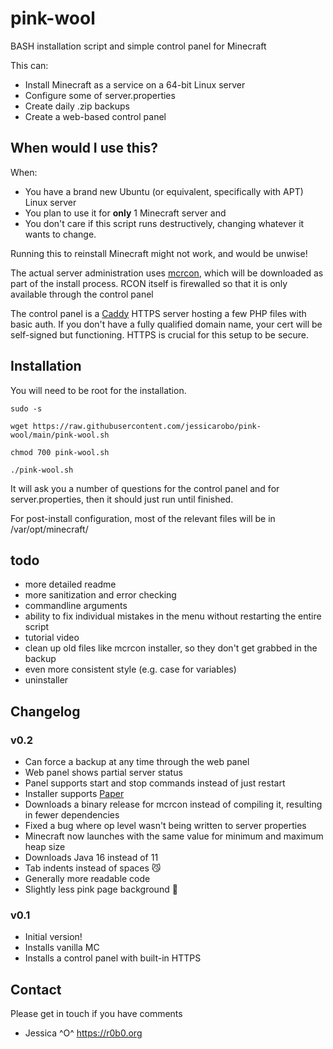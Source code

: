 # pink-wool
BASH installation script and simple control panel for Minecraft

This can:
- Install Minecraft as a service on a 64-bit Linux server
- Configure some of server.properties
- Create daily .zip backups
- Create a web-based control panel

## When would I use this?
When:
- You have a brand new Ubuntu (or equivalent, specifically with APT) Linux server 
- You plan to use it for **only** 1 Minecraft server and 
- You don't care if this script runs destructively, changing whatever it wants to change. 

Running this to reinstall Minecraft might not work, and would be unwise!

The actual server administration uses [mcrcon](https://github.com/Tiiffi/mcrcon), which will be downloaded as part of the install process. RCON itself is firewalled so that it is only available through the control panel

The control panel is a [Caddy](https://caddyserver.com) HTTPS server hosting a few PHP files with basic auth. If you don't have a fully qualified domain name, your cert will be self-signed but functioning. HTTPS is crucial for this setup to be secure.

## Installation

You will need to be root for the installation.

`sudo -s`

`wget https://raw.githubusercontent.com/jessicarobo/pink-wool/main/pink-wool.sh`

`chmod 700 pink-wool.sh`

`./pink-wool.sh`

It will ask you a number of questions for the control panel and for server.properties, then it should just run until finished.

For post-install configuration, most of the relevant files will be in /var/opt/minecraft/

## todo

- more detailed readme
- more sanitization and error checking
- commandline arguments
- ability to fix individual mistakes in the menu without restarting the entire script
- tutorial video
- clean up old files like mcrcon installer, so they don't get grabbed in the backup
- even more consistent style (e.g. case for variables)
- uninstaller

## Changelog

### v0.2
- Can force a backup at any time through the web panel
- Web panel shows partial server status
- Panel supports start and stop commands instead of just restart
- Installer supports [Paper](https://papermc.io)
- Downloads a binary release for mcrcon instead of compiling it, resulting in fewer dependencies
- Fixed a bug where op level wasn't being written to server properties
- Minecraft now launches with the same value for minimum and maximum heap size
- Downloads Java 16 instead of 11
- Tab indents instead of spaces 😼
- Generally more readable code
- Slightly less pink page background 🌸

### v0.1
- Initial version!
- Installs vanilla MC
- Installs a control panel with built-in HTTPS

## Contact
Please get in touch if you have comments 
- Jessica ^O^ https://r0b0.org
